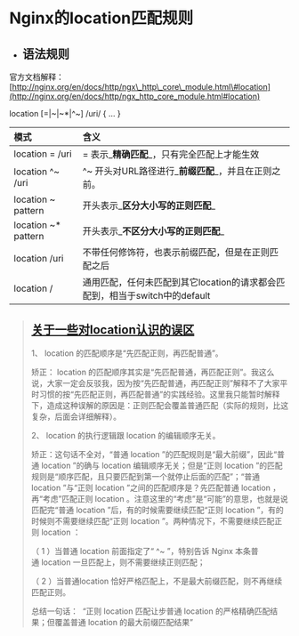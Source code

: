 # Nginx的location匹配规则

* ## **语法规则**

官方文档解释：[http://nginx.org/en/docs/http/ngx\_http\_core\_module.html\#location](http://nginx.org/en/docs/http/ngx_http_core_module.html#location)

location \[=\|~\|~\*\|^~\] /uri/ { … }

| 模式 | 含义 |
| :--- | :--- |
| location = /uri | = 表示_**精确匹配**_，只有完全匹配上才能生效 |
| location ^~ /uri | ^~ 开头对URL路径进行_**前缀匹配**_，并且在正则之前。 |
| location ~ pattern | 开头表示_**区分大小写的正则匹配**_ |
| location ~\* pattern | 开头表示_**不区分大小写的正则匹配**_ |
| location /uri | 不带任何修饰符，也表示前缀匹配，但是在正则匹配之后 |
| location / | 通用匹配，任何未匹配到其它location的请求都会匹配到，相当于switch中的default |

> ## [关于一些对location认识的误区](http://www.zrqblog.org/?p=699)
>
> 1、 location 的匹配顺序是“先匹配正则，再匹配普通”。
>
> 矫正： location 的匹配顺序其实是“先匹配普通，再匹配正则”。我这么说，大家一定会反驳我，因为按“先匹配普通，再匹配正则”解释不了大家平时习惯的按“先匹配正则，再匹配普通”的实践经验。这里我只能暂时解释下，造成这种误解的原因是：正则匹配会覆盖普通匹配（实际的规则，比这复杂，后面会详细解释）。
>
> 2、 location 的执行逻辑跟 location 的编辑顺序无关。
>
> 矫正：这句话不全对，“普通 location ”的匹配规则是“最大前缀”，因此“普通 location ”的确与 location 编辑顺序无关；但是“正则 location ”的匹配规则是“顺序匹配，且只要匹配到第一个就停止后面的匹配”；“普通location ”与“正则 location ”之间的匹配顺序是？先匹配普通 location ，再“考虑”匹配正则 location 。注意这里的“考虑”是“可能”的意思，也就是说匹配完“普通 location ”后，有的时候需要继续匹配“正则 location ”，有的时候则不需要继续匹配“正则 location ”。两种情况下，不需要继续匹配正则 location ：
>
> （ 1 ）当普通 location 前面指定了“ ^~ ”，特别告诉 Nginx 本条普通 location 一旦匹配上，则不需要继续正则匹配；
>
> （ 2 ）当普通location 恰好严格匹配上，不是最大前缀匹配，则不再继续匹配正则。
>
> 总结一句话：  “正则 location 匹配让步普通 location 的严格精确匹配结果；但覆盖普通 location 的最大前缀匹配结果”




